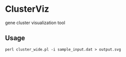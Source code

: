 ClusterViz
==========

gene cluster visualization tool

Usage
-----

```perl
perl cluster_wide.pl -i sample_input.dat > output.svg
```
